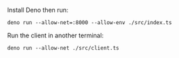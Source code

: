 Install Deno then run:

```
deno run --allow-net=:8000 --allow-env ./src/index.ts
```

Run the client in another terminal:

```
deno run --allow-net ./src/client.ts
```
